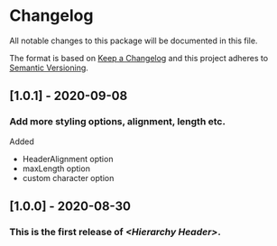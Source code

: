 # Changelog
All notable changes to this package will be documented in this file.

The format is based on [Keep a Changelog](http://keepachangelog.com/en/1.0.0/)
and this project adheres to [Semantic Versioning](http://semver.org/spec/v2.0.0.html).

## [1.0.1] - 2020-09-08

### Add more styling options, alignment, length etc.

Added

- HeaderAlignment option
- maxLength option
- custom character option

## [1.0.0] - 2020-08-30

### This is the first release of *\<Hierarchy Header\>*.
